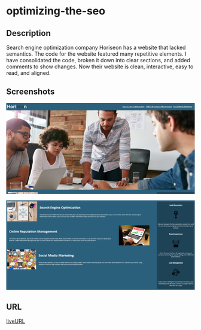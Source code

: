 # optimizing-the-seo
## Description

Search engine optimization company Horiseon has a website that lacked semantics. The code for the website featured many repetitive elements. I have consolidated the code, broken it down into clear sections, and added comments to show changes. Now their website is clean, interactive, easy to read, and aligned. 

## Screenshots

![Screenshot of top half of modified Horiseon website](assets/screenshots/Screenshot-Horiseon-1.png)

![Screenshot of bottom half of modified Horiseon website](assets/screenshots/Screenshot-Horision-2.png)

## URL 

[liveURL](https://rachaelkstokes.github.io/optimizing-the-seo/) 

